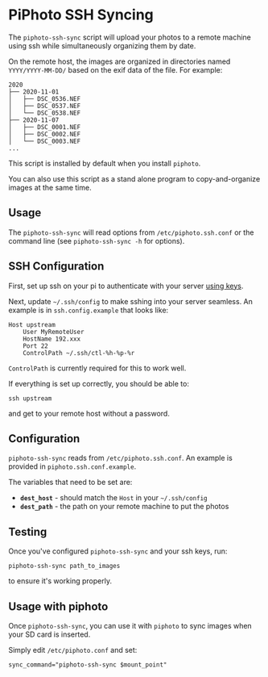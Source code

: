 # PiPhoto SSH Syncing

The `piphoto-ssh-sync` script will upload your photos to a remote machine using ssh while simultaneously organizing them by date.

On the remote host, the images are organized in directories named `YYYY/YYYY-MM-DD/` based on the exif data of the file. For example:

``` text
2020
├── 2020-11-01
│   ├── DSC_0536.NEF
│   ├── DSC_0537.NEF
│   └── DSC_0538.NEF
├── 2020-11-07
│   ├── DSC_0001.NEF
│   ├── DSC_0002.NEF
│   └── DSC_0003.NEF
...
```

This script is installed by default when you install `piphoto`.

You can also use this script as a stand alone program to copy-and-organize images at the same time.

## Usage

The `piphoto-ssh-sync` will read options from `/etc/piphoto.ssh.conf` or the command line (see `piphoto-ssh-sync -h` for options).

## SSH Configuration

First, set up ssh on your pi to authenticate with your server [using keys](https://www.tecmint.com/ssh-passwordless-login-using-ssh-keygen-in-5-easy-steps/).

Next, update `~/.ssh/config` to make sshing into your server seamless. An example is in `ssh.config.example` that looks like:

``` config
Host upstream
    User MyRemoteUser
    HostName 192.xxx
    Port 22
    ControlPath ~/.ssh/ctl-%h-%p-%r
```

`ControlPath` is currently required for this to work well.

If everything is set up correctly, you should be able to:

``` shell
ssh upstream
```

and get to your remote host without a password.

## Configuration

`piphoto-ssh-sync` reads from `/etc/piphoto.ssh.conf`. An example is provided in `piphoto.ssh.conf.example`.

The variables that need to be set are:

- **`dest_host`** - should match the `Host` in your `~/.ssh/config`
- **`dest_path`** - the path on your remote machine to put the photos

## Testing

Once you've configured `piphoto-ssh-sync` and your ssh keys, run:

``` shell
piphoto-ssh-sync path_to_images
```

to ensure it's working properly.

## Usage with piphoto

Once `piphoto-ssh-sync`, you can use it with `piphoto` to sync images when your SD card is inserted.

Simply edit `/etc/piphoto.conf` and set:

``` shell
sync_command="piphoto-ssh-sync $mount_point"
```
